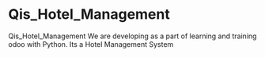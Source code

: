 # Qis_Hotel_Management
Qis_Hotel_Management
We are developing as a part of learning and training odoo with Python. Its a Hotel Management System
